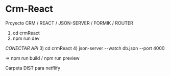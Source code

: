 # Crm-React

Proyecto CRM / REACT / JSON-SERVER / FORMIK / ROUTER 

1) cd crmReact
2) npm run dev

*CONECTAR API*
3) cd crmReact 
4) json-server --watch db.json --port 4000


=>  npm run build / npm run preview

Carpeta DIST para netflify 
